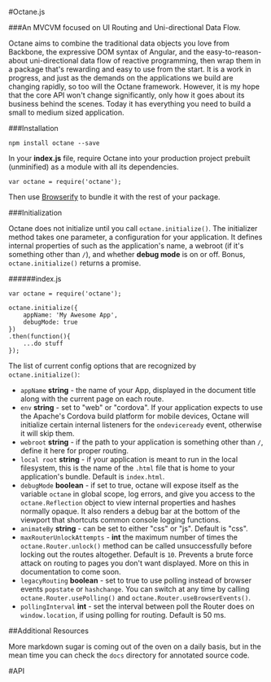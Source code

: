 #Octane.js



###An MVCVM focused on UI Routing and Uni-directional Data Flow.

Octane aims to combine the traditional data objects you love from Backbone, the expressive DOM syntax of Angular, and the easy-to-reason-about uni-directional data flow of reactive programming, then wrap them in a package that's rewarding and easy to use from the start. It is a work in progress, and just as the demands on the applications we build are changing rapidly, so too will the Octane framework. However, it is my hope that the core API won't change significantly, only how it goes about its business behind the scenes. Today it has everything you need to build a small to medium sized application.

###Installation

	npm install octane --save

In your __index.js__ file, require Octane into your production project prebuilt (unminified) as a module with all its dependencies.

	var octane = require('octane');

Then use [Browserify](http://www.browserify.org) to bundle it with the rest of your package.



###Initialization

Octane does not initialize until you call `octane.initialize()`. The initializer method takes one parameter, a configuration for your application. It defines internal properties of such as the application's name, a webroot (if it's something other than `/`), and whether **debug mode** is on or off. Bonus, `octane.initialize()` returns a promise.

######index.js

	var octane = require('octane');

	octane.initialize({
		appName: 'My Awesome App',
		debugMode: true
	})
	.then(function(){
		...do stuff
	});

The list of current config options that are recognized by `octane.initialize()`:

- `appName` **string** - the name of your App, displayed in the document title along with the current page on each route.
- `env` **string** - set to "web" or "cordova". If your application expects to use the Apache's Cordova build platform for mobile devices, Octane will initialize certain internal listeners for the `ondeviceready` event, otherwise it will skip them.
- `webroot` **string** - if the path to your application is something other than `/`, define it here for proper routing.
- `local root` **string** - if your application is meant to run in the local filesystem, this is the name of the `.html` file that is home to your application's bundle. Default is `index.html`.
- `debugMode` **boolean** - if set to true, octane will expose itself as the variable `octane` in global scope, log errors, and give you access to the `octane.Reflection` object to view internal properties and hashes normally opaque. It also renders a debug bar at the bottom of the viewport that shortcuts common console logging functions.
- `animateBy` **string** - can be set to either "css" or "js". Default is "css".
- `maxRouterUnlockAttempts` - **int** the maximum number of times the `octane.Router.unlock()` method can be called unsuccessfully before locking out the routes altogether. Default is `10`. Prevents a brute force attack on routing to pages you don't want displayed. More on this in documentation to come soon.
- `legacyRouting` **boolean** - set to true to use polling instead of browser events `popstate` or `hashchange`. You can switch at any time by calling `octane.Router.usePolling()` and `octane.Router.useBrowserEvents()`.
- `pollingInterval` **int** - set the interval between poll the Router does on `window.location`, if using polling for routing. Default is 50 ms.

##Additional Resources

More markdown sugar is coming out of the oven on a daily basis, but in the mean time you can check the `docs` directory for annotated source code.

#API
